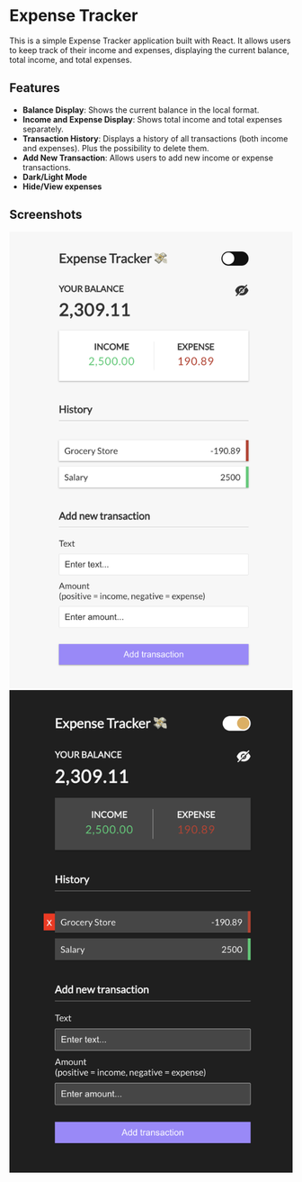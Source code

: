 # Expense Tracker

This is a simple Expense Tracker application built with React. It allows users to keep track of their income and expenses, displaying the current balance, total income, and total expenses.

## Features

- **Balance Display**: Shows the current balance in the local format.
- **Income and Expense Display**: Shows total income and total expenses separately.
- **Transaction History**: Displays a history of all transactions (both income and expenses). Plus the possibility to delete them.
- **Add New Transaction**: Allows users to add new income or expense transactions.
- **Dark/Light Mode**
- **Hide/View expenses**


## Screenshots
![Expense Tracker Light Mode](./src/images/GitCover1.png)
![Expense Tracker Dark Mode](./src/images/GitCover2.png)
